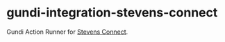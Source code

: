 # gundi-integration-stevens-connect
Gundi Action Runner for [Stevens Connect](https://www.stevens-connect.com).

